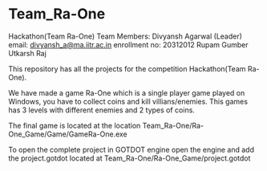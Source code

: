 # Team_Ra-One
Hackathon(Team Ra-One)
    Team Members:
        Divyansh Agarwal (Leader)
            email: divyansh_a@ma.iitr.ac.in
            enrollment no: 20312012
        Rupam Gumber
        Utkarsh Raj
        
This repository has all the projects for the competition Hackathon(Team Ra-One). 

We have made a game Ra-One which is a single player game played on Windows, you have to collect coins and kill villians/enemies. This games has 3 levels with different enemies and 2 types of coins.

The final game is located at the location
    Team_Ra-One/Ra-One_Game/Game/GameRa-One.exe
    
To open the complete project in GOTDOT engine open the engine and add the project.gotdot located at
    Team_Ra-One/Ra-One_Game/project.gotdot
